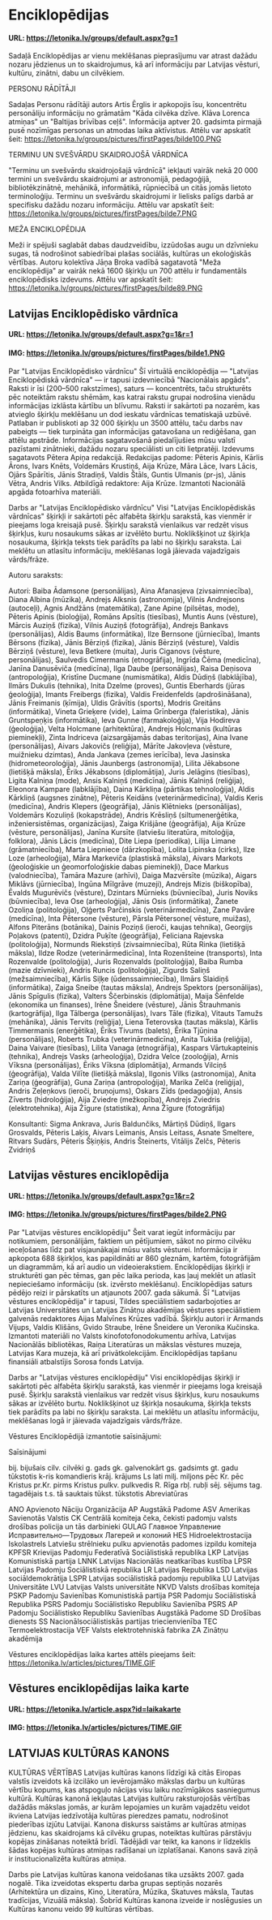 # Enciklopēdijas

#### URL: https://letonika.lv/groups/default.aspx?g=1

Sadaļā Enciklopēdijas ar vienu meklēšanas pieprasījumu var atrast dažādu nozaru jēdzienus un to skaidrojumus, kā arī informāciju par Latvijas vēsturi, kultūru, zinātni, dabu un cilvēkiem.
	
PERSONU RĀDĪTĀJI

Sadaļas Personu rādītāji autors Artis Ērglis ir apkopojis īsu, koncentrētu personāliju informāciju no grāmatām "Kāda cilvēka dzīve. Klāva Lorenca atmiņas" un "Baltijas brīvības ceļš". Informācija aptver 20. gadsimta pirmajā pusē nozīmīgas personas un atmodas laika aktīvistus. Attēlu var apskatīt šeit: https://letonika.lv/groups/pictures/firstPages/bilde100.PNG

	
TERMINU UN SVEŠVĀRDU SKAIDROJOŠĀ VĀRDNĪCA

"Terminu un svešvārdu skaidrojošajā vārdnīcā" iekļauti vairāk nekā 20 000 termini un svešvārdu skaidrojumi ar astronomijā, pedagoģijā, bibliotēkzinātnē, mehānikā, informātikā, rūpniecībā un citās jomās lietoto terminoloģiju. Terminu un svešvārdu skaidrojumi ir lielisks palīgs darbā ar specifisku dažādu nozaru informāciju. Attēlu var apskatīt šeit: https://letonika.lv/groups/pictures/firstPages/bilde7.PNG
	
MEŽA ENCIKLOPĒDIJA

Meži ir spējuši saglabāt dabas daudzveidību, izzūdošas augu un dzīvnieku sugas, tā nodrošinot sabiedrībai plašas sociālās, kultūras un ekoloģiskās vērtības. Autoru kolektīva Jāņa Broka vadībā sagatavotā "Meža enciklopēdija" ar vairāk nekā 1600 šķirkļu un 700 attēlu ir fundamentāls enciklopēdisks izdevums. Attēlu var apskatīt šeit: https://letonika.lv/groups/pictures/firstPages/bilde89.PNG


## Latvijas Enciklopēdisko vārdnīca
#### URL: https://letonika.lv/groups/default.aspx?g=1&r=1
#### IMG: https://letonika.lv/groups/pictures/firstPages/bilde1.PNG

Par "Latvijas Enciklopēdisko vārdnīcu"
Šī virtuālā enciklopēdija — "Latvijas Enciklopēdiskā vārdnīca" — ir tapusi izdevniecībā "Nacionālais apgāds". Raksti ir īsi (200–500 rakstzīmes), saturs — koncentrēts, taču strukturēts pēc noteiktām rakstu shēmām, kas katrai rakstu grupai nodrošina vienādu informācijas izklāsta kārtību un blīvumu. Raksti ir sakārtoti pa nozarēm, kas atvieglo šķirkļu meklēšanu un dod ieskatu vārdnīcas tematiskajā uzbūvē. Patlaban ir publiskoti ap 32 000 šķirkļu un 3500 attēlu, taču darbs nav pabeigts — tiek turpināta gan informācijas gatavošana un rediģēšana, gan attēlu apstrāde.
Informācijas sagatavošanā piedalījušies mūsu valstī pazīstami zinātnieki, dažādu nozaru speciālisti un citi lietpratēji.
Izdevums sagatavots Pētera Apiņa redakcijā.
Redakcijas padome: Pēteris Apinis, Kārlis Ārons, Ivars Knēts, Voldemārs Krustiņš, Aija Krūze, Māra Lāce, Ivars Lācis, Ojārs Spārītis, Jānis Stradiņš, Valdis Štāls, Guntis Ulmanis (pr-js), Jānis Vētra, Andris Vilks.
Atbildīgā redaktore: Aija Krūze.
Izmantoti Nacionālā apgāda fotoarhīva materiāli.

Darbs ar "Latvijas Enciklopēdisko vārdnīcu"
Visi "Latvijas Enciklopēdiskās vārdnīcas" šķirkļi ir sakārtoti pēc alfabēta šķirkļu sarakstā, kas vienmēr ir pieejams loga kreisajā pusē. Šķirkļu sarakstā vienlaikus var redzēt visus šķirkļus, kuru nosaukums sākas ar izvēlēto burtu. Noklikšķinot uz šķirkļa nosaukuma, šķirkļa teksts tiek parādīts pa labi no šķirkļu saraksta.
Lai meklētu un atlasītu informāciju, meklēšanas logā jāievada vajadzīgais vārds/frāze.

Autoru saraksts: 

Autori: Baiba Ādamsone (personālijas), Aina Afanasjeva (zivsaimniecība), Diana Albina (mūzika), Andrejs Alksnis (astronomija), Vilnis Andrejsons (autoceļi), Agnis Andžāns (matemātika), Zane Apine (pilsētas, mode), Pēteris Apinis (bioloģija), Romāns Apsītis (tiesības), Muntis Auns (vēsture), Mārcis Auziņš (fizika), Vilnis Auziņš (fotogrāfija), Andrejs Bankavs (personālijas), Aldis Baums (informātika), Ilze Bernsone (jūrniecība), Imants Bērsons (fizika), Jānis Bērziņš (fizika), Jānis Bērziņš (vēsture), Valdis Bērziņš (vēsture), Ieva Betkere (muita), Juris Ciganovs (vēsture, personālijas), Saulvedis Cimermanis (etnogrāfija), Ingrīda Čēma (medicīna), Janīna Danusēviča (medicīna), Ilga Daube (personālijas), Raisa Deņisova (antropoloģija), Kristīne Ducmane (numismātika), Aldis Dūdiņš (labklājība), Ilmārs Dukulis (tehnika), Inita Dzelme (proves), Guntis Eberhards (jūras ģeoloģija), Imants Freibergs (fizika), Valdis Freidenfelds (apdrošināšana), Jānis Freimanis (ķīmija), Uldis Grāvītis (sports), Modris Greitāns (informātika), Vineta Grieķere (vide), Laima Grīnberga (faleristika), Jānis Gruntspeņķis (informātika), Ieva Gunne (farmakoloģija), Vija Hodireva (ģeoloģija), Velta Holcmane (arhitektūra), Andrejs Holcmanis (kultūras pieminekļi), Zinta Indriceva (aizsargājamās dabas teritorijas), Aina Ivane (personālijas), Aivars Jakovičs (reliģija), Mārīte Jakovļeva (vēsture, muižnieku dzimtas), Anda Jankava (zemes ierīcība), Ieva Jasinska (hidrometeoroloģija), Jānis Jaunbergs (astronomija), Lilita Jēkabsone (lietišķā māksla), Ēriks Jēkabsons (diplomātija), Juris Jelāgins (tiesības), Ligita Kalniņa (mode), Ansis Kalniņš (medicīna), Jānis Kalniņš (reliģija), Eleonora Kampare (labklājība), Daina Kārkliņa (pārtikas tehnoloģija), Aldis Kārkliņš (augsnes zinātne), Pēteris Keidāns (veterinārmedicīna), Valdis Keris (medicīna), Andris Klepers (ģeogrāfija), Jānis Klētnieks (personālijas), Voldemārs Kozuliņš (kokapstrāde), Andris Krēsliņš (siltumenerģētika, inženiersistēmas, organizācijas), Zaiga Krišjāne (ģeogrāfija), Aija Krūze (vēsture, personālijas), Janīna Kursīte (latviešu literatūra, mitoloģija, folklora), Jānis Lācis (medicīna), Dite Liepa (periodika), Lilija Limane (grāmatniecība), Marta Liepniece (dārzkopība), Lolita Lipinska (cirks), Ilze Loze (arheoloģija), Māra Markeviča (plastiskā māksla), Aivars Markots (ģeoloģiskie un ģeomorfoloģiskie dabas pieminekļi), Dace Markus (valodniecība), Tamāra Mazure (arhīvi), Daiga Mazvērsīte (mūzika), Aigars Miklāvs (jūrniecība), Ingūna Mīlgrāve (muzeji), Andrejs Mizis (biškopība), Ēvalds Mugurēvičs (vēsture), Dzintars Mūrnieks (būvniecība), Juris Noviks (būvniecība), Ieva Ose (arheoloģija), Jānis Osis (informātika), Žanete Ozoliņa (politoloģija), Oļģerts Parčinskis (veterinārmedicīna), Zane Pavāre (medicīna), Inta Pētersone (vēsture), Pārsla Pētersone( vēsture, muižas), Alfons Piterāns (botānika), Dainis Poziņš (ieroči, kaujas tehnika), Georgijs Poļakovs (patenti), Dzidra Puķīte (ģeogrāfija), Feliciana Rajevska (politoloģija), Normunds Riekstiņš (zivsaimniecība), Rūta Rinka (lietišķā māksla), Ildze Rodze (veterinārmedicīna), Inta Rozenšteine (transports), Inta Rozenvalde (politoloģija), Juris Rozenvalds (politoloģija), Baiba Rumba (mazie dzīvnieki), Andris Runcis (politoloģija), Zigurds Saliņš (mežsaimniecība), Kārlis Siļķe (ūdenssaimniecība), Ilmārs Slaidiņš (informātika), Zaiga Sneibe (tautas māksla), Andrejs Spektors (personālijas), Jānis Spīgulis (fizika), Valters Ščerbinskis (diplomātija), Maija Šēnfelde (ekonomika un finanses), Irēne Šneidere (vēsture), Jānis Štrauhmanis (kartogrāfija), Ilga Tālberga (personālijas), Ivars Tāle (fizika), Vitauts Tamužs (mehānika), Jānis Tervits (reliģija), Liena Teterovska (tautas māksla), Kārlis Timmermanis (enerģētika), Ēriks Tivums (balets), Ērika Tjūņina (personālijas), Roberts Trubka (veterinārmedicīna), Anita Tukiša (reliģija), Daina Vaivare (tiesības), Lilita Vanaga (etnogrāfija), Kaspars Vārtukapteinis (tehnika), Andrejs Vasks (arheoloģija), Dzidra Velce (zooloģija), Arnis Vīksna (personālijas), Ēriks Vīksna (diplomātija), Armands Vilciņš (ģeogrāfija), Valda Vilīte (lietišķā māksla), Ilgonis Vilks (astronomija), Anita Zariņa (ģeogrāfija), Guna Zariņa (antropoloģija), Marika Zelča (reliģija), Andris Zeļeņkovs (ieroči, bruņojums), Oskars Zīds (pedagoģija), Ansis Zīverts (hidroloģija), Aija Zviedre (mežkopība), Andrejs Zviedris (elektrotehnika), Aija Žīgure (statistika), Anna Žīgure (fotogrāfija)

Konsultanti: Sigma Ankrava, Juris Baldunčiks, Mārtiņš Dūdiņš, Ilgars Grosvalds, Pēteris Laķis, Aivars Leimanis, Ansis Leitass, Asnate Smeltere, Ritvars Sudārs, Pēteris Šķiņķis, Andris Šteinerts, Vitālijs Zelčs, Pēteris Zvidriņš

## Latvijas vēstures enciklopēdija

#### URL: https://letonika.lv/groups/default.aspx?g=1&r=2
#### IMG: https://letonika.lv/groups/pictures/firstPages/bilde2.PNG

Par "Latvijas vēstures enciklopēdiju"
Šeit varat iegūt informāciju par notikumiem, personālijām, faktiem un pētījumiem, sākot no pirmo cilvēku ieceļošanas līdz pat visjaunākajai mūsu valsts vēsturei. Informācija ir apkopota 688 šķirkļos, kas papildināti ar 860 gleznām, kartēm, fotogrāfijām un diagrammām, kā arī audio un videoierakstiem. Enciklopēdijas šķirkļi ir strukturēti gan pēc tēmas, gan pēc laika perioda, kas ļauj meklēt un atlasīt nepieciešamo informāciju (sk. izvērsto meklēšanu). Enciklopēdijas saturs pēdējo reizi ir pārskatīts un atjaunots 2007. gada sākumā.
Šī "Latvijas vēstures enciklopēdija" ir tapusi, Tildes speciālistiem sadarbojoties ar Latvijas Universitātes un Latvijas Zinātņu akadēmijas vēstures speciālistiem galvenās redaktores Aijas Malvīnes Krūzes vadībā. Šķirkļu autori ir Armands Vijups, Valdis Klišāns, Gvido Straube, Irēne Šneidere un Veronika Kučinska. Izmantoti materiāli no Valsts kinofotofonodokumentu arhīva, Latvijas Nacionālās bibliotēkas, Raiņa Literatūras un mākslas vēstures muzeja, Latvijas Kara muzeja, kā arī privātkolekcijām. Enciklopēdijas tapšanu finansiāli atbalstījis Sorosa fonds Latvija.

Darbs ar "Latvijas vēstures enciklopēdiju"
Visi enciklopēdijas šķirkļi ir sakārtoti pēc alfabēta šķirkļu sarakstā, kas vienmēr ir pieejams loga kreisajā pusē. Šķirkļu sarakstā vienlaikus var redzēt visus šķirkļus, kuru nosaukums sākas ar izvēlēto burtu. Noklikšķinot uz šķirkļa nosaukuma, šķirkļa teksts tiek parādīts pa labi no šķirkļu saraksta.
Lai meklētu un atlasītu informāciju, meklēšanas logā ir jāievada vajadzīgais vārds/frāze.

Vēstures Enciklopēdijā izmantotie saīsinājumi:

Saīsinājumi

bij.	bijušais
cilv.	cilvēki
g.	gads
gk.	galvenokārt
gs.	gadsimts
gt.	gadu tūkstotis
k-ris	komandieris
krāj.	krājums
Ls	lati
milj.	miljons
pēc Kr.	pēc Kristus
pr.Kr.	pirms Kristus
pulkv.	pulkvedis
R.	Rīga
rbļ.	rubļi
sēj.	sējums
tag.	tagadējais
t.s.	tā sauktais
tūkst.	tūkstotis
Abreviatūras

ANO	Apvienoto Nāciju Organizācija
AP	Augstākā Padome
ASV	Amerikas Savienotās Valstis
CK	Centrālā komiteja
čeka, čekisti	padomju valsts drošības policija un tās darbinieki
GULAG	Главное Управление Исправительно—Трудовых Лагерей и колоний
HES	Hidroelektrostacija
Iskolastrels	Latviešu strēlnieku pulku apvienotās padomes izpildu komiteja
KPFSR	Krievijas Padomju Federatīvā Sociālistiskā republika
LKP	Latvijas Komunistiskā partija
LNNK	Latvijas Nacionālās neatkarības kustība
LPSR	Latvijas Padomju Sociālistiskā republika
LR	Latvijas Republika
LSD	Latvijas sociāldemokrātija
LSPR	Latvijas sociālistiskā padomju republika
LU	Latvijas Universitāte
LVU	Latvijas Valsts universitāte
NKVD	Valsts drošības komiteja
PSKP	Padomju Savienības Komunistiskā partija
PSR	Padomju Sociālistiskā Republika
PSRS	Padomju Sociālistisko Republiku Savienība
PSRS AP	Padomju Sociālistisko Republiku Savienības Augstākā Padome
SD	Drošības dienests
SS	Nacionālsociālistiskās partijas triecienvienība
TEC	Termoelektrostacija
VEF	Valsts elektrotehniskā fabrika
ZA	Zinātņu akadēmija

Vēstures enciklopēdijas laika kartes attēls pieejams šeit: https://letonika.lv/articles/pictures/TIME.GIF

## Vēstures enciklopēdijas laika karte
#### URL: https://letonika.lv/article.aspx?id=laikakarte
#### IMG: https://letonika.lv/articles/pictures/TIME.GIF

## LATVIJAS KULTŪRAS KANONS

KULTŪRAS VĒRTĪBAS
Latvijas kultūras kanons līdzīgi kā citās Eiropas valstīs izveidots kā izcilāko un ievērojamāko mākslas darbu un kultūras vērtību kopums, kas atspoguļo nācijas visu laiku nozīmīgākos sasniegumus kultūrā. Kultūras kanonā iekļautas Latvijas kultūru raksturojošās vērtības dažādās mākslas jomās, ar kurām lepojamies un kurām vajadzētu veidot ikviena Latvijas iedzīvotāja kultūras pieredzes pamatu, nodrošinot piederības izjūtu Latvijai. Kanona diskurss saistāms ar kultūras atmiņas jēdzienu, kas skaidrojams kā cilvēku grupas, noteiktas kultūras pārstāvju kopējas zināšanas noteiktā brīdī. Tādējādi var teikt, ka kanons ir līdzeklis šādas kopējas kultūras atmiņas radīšanai un izplatīšanai. Kanons savā ziņā ir institucionalizēta kultūras atmiņa.

Darbs pie Latvijas kultūras kanona veidošanas tika uzsākts 2007. gada nogalē. Tika izveidotas ekspertu darba grupas septiņās nozarēs (Arhitektūra un dizains, Kino, Literatūra, Mūzika, Skatuves māksla, Tautas tradīcijas, Vizuālā māksla). Šobrīd Kultūras kanona izveide ir noslēgusies un Kultūras kanonu veido 99 kultūras vērtības.
